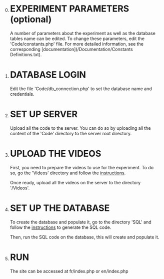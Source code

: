 0. # EXPERIMENT PARAMETERS (optional)

	A number of parameters about the experiment as well as the database tables name can be edited.
	To change these parameters, edit the 'Code/constants.php' file. For more detailed information, see the corresponding [documentation](/Documentation/Constants Definitions.txt).

1. # DATABASE LOGIN

	Edit the file 'Code/db_connection.php' to set the database name and credentials.

2. # SET UP SERVER	

	Upload all the code to the server. You can do so by uploading all the content of the 'Code' directory to the server root directory.

3. # UPLOAD THE VIDEOS

	First, you need to prepare the videos to use for the experiment. To do so, go the 'Videos' directory and follow the [instructions](/Videos/README.md).

	Once ready, upload all the videos on the server to the directory '/Videos'.

4. # SET UP THE DATABASE

	To create the database and populate it, go to the directory 'SQL' and follow the [instructions](/SQL/README.md) to generate the SQL code.

	Then, run the SQL code on the database, this will create and populate it.

5. # RUN
	
	The site can be accessed at fr/index.php or en/index.php
